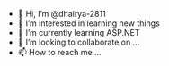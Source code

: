 - 👋 Hi, I’m @dhairya-2811
- 👀 I’m interested in learning new things
- 🌱 I’m currently learning ASP.NET
- 💞️ I’m looking to collaborate on ...
- 📫 How to reach me ...

<!---
dhairya-2811/dhairya-2811 is a ✨ special ✨ repository because its `README.md` (this file) appears on your GitHub profile.
You can click the Preview link to take a look at your changes.
--->
